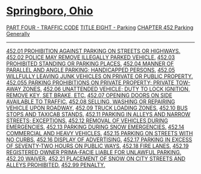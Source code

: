 [Springboro, Ohio](indexee20.html)
==================================

[PART FOUR - TRAFFIC CODE](1b19a412.html) [TITLE EIGHT -
Parking](267ba412.html) [CHAPTER 452 Parking Generally](2681a412.html)

* * * * *

[452.01 PROHIBITION AGAINST PARKING ON STREETS OR
HIGHWAYS.](26a8a412.html) [452.02 POLICE MAY REMOVE ILLEGALLY PARKED
VEHICLE.](26ada412.html) [452.03 PROHIBITED STANDING OR PARKING
PLACES.](26b3a412.html) [452.04 MANNER OF PARALLEL AND ANGLE PARKING;
HANDICAPPED PERSONS.](26c7a412.html) [452.05 WILLFULLY LEAVING JUNK
VEHICLES ON PRIVATE OR PUBLIC PROPERTY.](26eaa412.html) [452.055 PARKING
PROHIBITIONS ON PRIVATE PROPERTY; PRIVATE TOW-AWAY
ZONES.](26f3a412.html) [452.06 UNATTENDED VEHICLE; DUTY TO LOCK
IGNITION, REMOVE KEY, SET BRAKE, ETC.](2717a412.html) [452.07 OPENING
DOORS ON SIDE AVAILABLE TO TRAFFIC.](271ca412.html) [452.08 SELLING,
WASHING OR REPAIRING VEHICLE UPON ROADWAY.](2720a412.html) [452.09 TRUCK
LOADING ZONES.](2725a412.html) [452.10 BUS STOPS AND TAXICAB
STANDS.](2728a412.html) [452.11 PARKING IN ALLEYS AND NARROW STREETS;
EXCEPTIONS.](2731a412.html) [452.12 REMOVAL OF VEHICLES DURING
EMERGENCIES.](2735a412.html) [452.13 PARKING DURING SNOW
EMERGENCIES.](2738a412.html) [452.14 COMMERCIAL AND HEAVY
VEHICLES.](2746a412.html) [452.15 PARKING ON STREETS WITH NO
CURBS.](274fa412.html) [452.16 DISPLAY OF ADVERTISING.](2754a412.html)
[452.17 PARKING IN EXCESS OF SEVENTY-TWO HOURS ON PUBLIC
WAYS.](2757a412.html) [452.18 FIRE LANES.](275ca412.html) [452.19
REGISTERED OWNER PRIMA-FACIE LIABLE FOR UNLAWFUL
PARKING.](2766a412.html) [452.20 WAIVER.](2769a412.html) [452.21
PLACEMENT OF SNOW ON CITY STREETS AND ALLEYS PROHIBITED.](276ca412.html)
[452.99 PENALTY.](2772a412.html)
